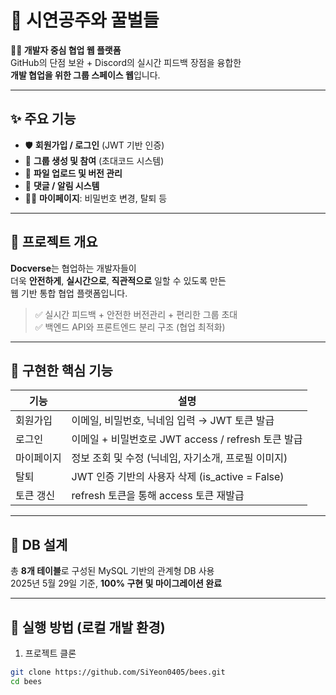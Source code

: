 # 🐝 시연공주와 꿀벌들

**👩‍💻 개발자 중심 협업 웹 플랫폼**  
GitHub의 단점 보완 + Discord의 실시간 피드백 장점을 융합한  
**개발 협업을 위한 그룹 스페이스 웹**입니다.

---

## ✨ 주요 기능

- 🛡 **회원가입 / 로그인** (JWT 기반 인증)
- 🔗 **그룹 생성 및 참여** (초대코드 시스템)
- 📁 **파일 업로드 및 버전 관리**
- 💬 **댓글 / 알림 시스템**
- 🧑‍💼 **마이페이지**: 비밀번호 변경, 탈퇴 등

---

## 📌 프로젝트 개요

**Docverse**는 협업하는 개발자들이  
더욱 **안전하게**, **실시간으로**, **직관적으로** 일할 수 있도록 만든  
웹 기반 통합 협업 플랫폼입니다.

> ✅ 실시간 피드백 + 안전한 버전관리 + 편리한 그룹 초대  
> ✅ 백엔드 API와 프론트엔드 분리 구조 (협업 최적화)

---

## 🧪 구현한 핵심 기능

| 기능       | 설명                                                  |
|------------|-------------------------------------------------------|
| 회원가입   | 이메일, 비밀번호, 닉네임 입력 → JWT 토큰 발급        |
| 로그인     | 이메일 + 비밀번호로 JWT access / refresh 토큰 발급   |
| 마이페이지 | 정보 조회 및 수정 (닉네임, 자기소개, 프로필 이미지)   |
| 탈퇴       | JWT 인증 기반의 사용자 삭제 (is_active = False)      |
| 토큰 갱신  | refresh 토큰을 통해 access 토큰 재발급               |

---

## 🧩 DB 설계

총 **8개 테이블**로 구성된 MySQL 기반의 관계형 DB 사용  
2025년 5월 29일 기준, **100% 구현 및 마이그레이션 완료**


---

## 🐳 실행 방법 (로컬 개발 환경)

1. 프로젝트 클론  
```bash
git clone https://github.com/SiYeon0405/bees.git
cd bees
